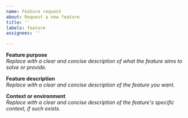 ```yaml
---
name: Feature request
about: Request a new feature
title: ''
labels: feature
assignees: ''

---
```


**Feature purpose**  
_Replace with a clear and concise description of what the feature aims to solve or provide._

**Feature description**  
_Replace with a clear and concise description of the feature you want._

**Context or environment**  
_Replace with a clear and concise description of the feature's specific context, if such exists._
